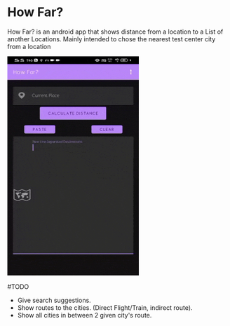 # How Far?
How Far? is an android app that shows distance from a location to a List of another Locations. Mainly intended to chose the nearest test center city from a location

<img src="https://github.com/DineshSolanki/Project-Assets/blob/master/HowFar/HowFarMainScreen.gif" width="300" height="500" />

#TODO

- Give search suggestions.
- Show routes to the cities. (Direct Flight/Train, indirect route).
- Show all cities in between 2 given city's route.
